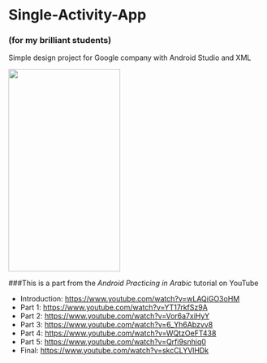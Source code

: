 # Single-Activity-App
### (for my brilliant students)
Simple design project for Google company with Android Studio and XML

<img src="https://user-images.githubusercontent.com/35191573/76216710-bfcfea00-6219-11ea-965e-70f767bcf4f1.png" width="220" height="400" />

###This is a part from the *Android Practicing in Arabic* tutorial on YouTube

- Introduction: https://www.youtube.com/watch?v=wLAQiGO3oHM
- Part 1: https://www.youtube.com/watch?v=YT17rkfSz9A
- Part 2: https://www.youtube.com/watch?v=Vor6a7xiHyY
- Part 3: https://www.youtube.com/watch?v=6_Yh6Abzvv8
- Part 4: https://www.youtube.com/watch?v=WQtzOeFT438
- Part 5: https://www.youtube.com/watch?v=Qrfi9snhiq0
- Final: https://www.youtube.com/watch?v=skcCLYVlHDk

